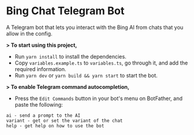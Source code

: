 # Bing Chat Telegram Bot

A Telegram bot that lets you interact with the Bing AI from chats that you allow in the config.

**> To start using this project,**

* Run `yarn install` to install the dependencies.
* Copy `variables.example.ts` to `variables.ts`, go through it, and add the required information.
* Run `yarn dev` or `yarn build && yarn start` to start the bot.

**> To enable Telegram command autocompletion,**
* Press the `Edit Commands` button in your bot's menu on BotFather, and paste the following:
```
ai - send a prompt to the AI
variant - get or set the variant of the chat
help - get help on how to use the bot
```
